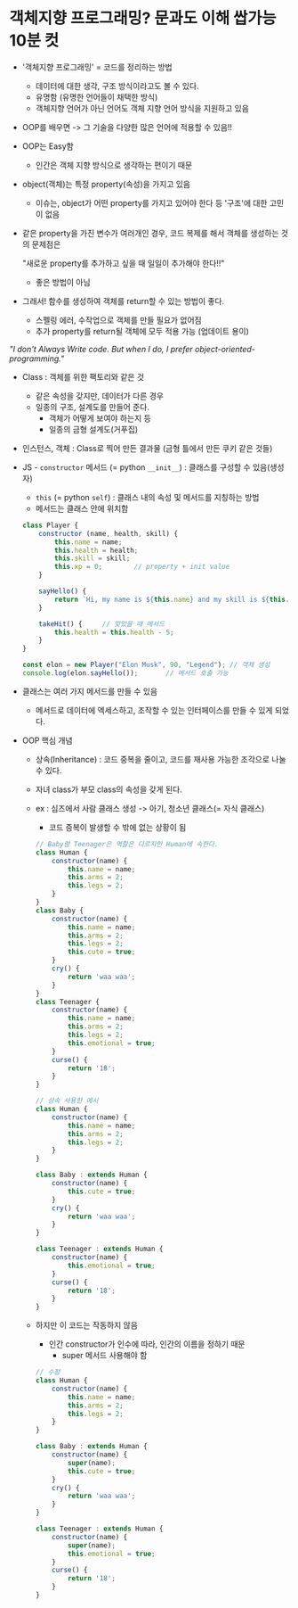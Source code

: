 # 객체지향 프로그래밍? 문과도 이해 쌉가능 10분 컷

- '객체지향 프로그래밍' = 코드를 정리하는 방법
    - 데이터에 대한 생각, 구조 방식이라고도 볼 수 있다.
    - 유명함 (유명한 언어들이 채택한 방식)
    - 객체지향 언어가 아닌 언어도 객체 지향 언어 방식을 지원하고 있음

- OOP를 배우면 -> 그 기술을 다양한 많은 언어에 적용할 수 있음!!
- OOP는 Easy함
    - 인간은 객체 지향 방식으로 생각하는 편이기 때문

- object(객체)는 특정 property(속성)을 가지고 있음
    - 이슈는, object가 어떤 property를 가지고 있어야 한다 등 '구조'에 대한 고민이 없음

- 같은 property을 가진 변수가 여러개인 경우, 코드 복제를 해서 객체를 생성하는 것의 문제점은<p> "새로운 property를 추가하고 싶을 때 일일이 추가해야 한다!!"
    - 좋은 방법이 아님

- 그래서! 함수를 생성하여 객체를 return할 수 있는 방법이 좋다.
    - 스펠링 에러, 수작업으로 객체를 만들 필요가 없어짐
    - 추가 property를 return될 객체에 모두 적용 가능 (업데이트 용이)

*"I don't Always Write code. But when I do, I prefer object-oriented-programming."*

- Class : 객체를 위한 팩토리와 같은 것
    - 같은 속성을 갖지만, 데이터가 다른 경우
    - 일종의 구조, 설계도를 만들어 준다.
        - 객체가 어떻게 보여야 하는지 등
        - 일종의 금형 설계도(거푸집)
    
- 인스턴스, 객체 : Class로 찍어 만든 결과물 (금형 틀에서 만든 쿠키 같은 것들)

- JS - `constructor` 메서드 (= python `__init__`) : 클래스를 구성할 수 있음(생성자)
    - `this` (= python `self`) : 클래스 내의 속성 및 메서드를 지칭하는 방법
    - 메서드는 클래스 안에 위치함
    ```jsx
    class Player {
        constructor (name, health, skill) {
            this.name = name;
            this.health = health;
            this.skill = skill;
            this.xp = 0;        // property + init value
        }

        sayHello() {
            return `Hi, my name is ${this.name} and my skill is ${this.skill}`
        }

        takeHit() {     // 맞았을 때 메서드
            this.health = this.health - 5;
        }
    }

    const elon = new Player("Elon Musk", 90, "Legend"); // 객체 생성
    console.log(elon.sayHello());       // 메서드 호출 가능
    ```

- 클래스는 여러 가지 메서드를 만들 수 있음
    - 메서드로 데이터에 엑세스하고, 조작할 수 있는 인터페이스를 만들 수 있게 되었다.

- OOP 핵심 개념
    - 상속(Inheritance) : 코드 중복을 줄이고, 코드를 재사용 가능한 조각으로 나눌 수 있다.
    - 자녀 class가 부모 class의 속성을 갖게 된다.
    - ex : 심즈에서 사람 클래스 생성 -> 아기, 청소년 클래스(= 자식 클래스)
        - 코드 증복이 발생할 수 밖에 없는 상황이 됨
        ```jsx
        // Baby랑 Teenager은 역할은 다르지만 Human에 속한다.
        class Human {
            constructor(name) {
                this.name = name;
                this.arms = 2;
                this.legs = 2;
            }
        }
        class Baby {
            constructor(name) {
                this.name = name;
                this.arms = 2;
                this.legs = 2;
                this.cute = true;
            }
            cry() {
                return 'waa waa';
            }
        }
        class Teenager {
            constructor(name) {
                this.name = name;
                this.arms = 2;
                this.legs = 2;
                this.emotional = true;
            }
            curse() {
                return '18';
            }
        }
        ```
        ```jsx
        // 상속 사용한 예시
        class Human {
            constructor(name) {
                this.name = name;
                this.arms = 2;
                this.legs = 2;
            }
        }

        class Baby : extends Human {
            constructor(name) {
                this.cute = true;
            }
            cry() {
                return 'waa waa';
            }
        }

        class Teenager : extends Human {
            constructor(name) {
                this.emotional = true;
            }
            curse() {
                return '18';
            }
        }
        ```

    - 하지만 이 코드는 작동하지 않음
        - 인간 constructor가 인수에 따라, 인간의 이름을 정하기 때문
            - super 메서드 사용해야 함
        ```jsx
        // 수정 
        class Human {
            constructor(name) {
                this.name = name;
                this.arms = 2;
                this.legs = 2;
            }
        }

        class Baby : extends Human {
            constructor(name) {
                super(name);
                this.cute = true;
            }
            cry() {
                return 'waa waa';
            }
        }

        class Teenager : extends Human {
            constructor(name) {
                super(name);
                this.emotional = true;
            }
            curse() {
                return '18';
            }
        }
        ```